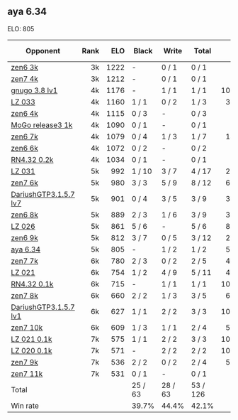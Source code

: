 ## aya 6.34 ##

ELO: 805

Opponent | Rank | ELO | Black | Write | Total | Win rate
---------|-----:|----:|-------|-------|-------|-------:
[zen6 3k](zen6%203k.md) | 3k | 1222 | - | 0 / 1 | 0 / 1 | 0.0%
[zen7 4k](zen7%204k.md) | 3k | 1212 | - | 0 / 1 | 0 / 1 | 0.0%
[gnugo 3.8 lv1](gnugo%203.8%20lv1.md) | 4k | 1176 | - | 1 / 1 | 1 / 1 | 100.0%
[LZ 033](LZ%20033.md) | 4k | 1160 | 1 / 1 | 0 / 2 | 1 / 3 | 33.3%
[zen6 4k](zen6%204k.md) | 4k | 1115 | 0 / 3 | - | 0 / 3 | 0.0%
[MoGo release3 1k](MoGo%20release3%201k.md) | 4k | 1090 | 0 / 1 | - | 0 / 1 | 0.0%
[zen6 7k](zen6%207k.md) | 4k | 1079 | 0 / 4 | 1 / 3 | 1 / 7 | 14.3%
[zen6 6k](zen6%206k.md) | 4k | 1072 | 0 / 2 | - | 0 / 2 | 0.0%
[RN4.32 0.2k](RN4.32%200.2k.md) | 4k | 1034 | 0 / 1 | - | 0 / 1 | 0.0%
[LZ 031](LZ%20031.md) | 5k | 992 | 1 / 10 | 3 / 7 | 4 / 17 | 23.5%
[zen7 6k](zen7%206k.md) | 5k | 980 | 3 / 3 | 5 / 9 | 8 / 12 | 66.7%
[DariushGTP3.1.5.7 lv7](DariushGTP3.1.5.7%20lv7.md) | 5k | 901 | 0 / 4 | 3 / 5 | 3 / 9 | 33.3%
[zen6 8k](zen6%208k.md) | 5k | 889 | 2 / 3 | 1 / 6 | 3 / 9 | 33.3%
[LZ 026](LZ%20026.md) | 5k | 861 | 5 / 6 | - | 5 / 6 | 83.3%
[zen6 9k](zen6%209k.md) | 5k | 812 | 3 / 7 | 0 / 5 | 3 / 12 | 25.0%
[aya 6.34](aya%206.34.md) | 5k | 805 | - | 1 / 2 | 1 / 2 | 50.0%
[zen7 7k](zen7%207k.md) | 6k | 780 | 2 / 3 | 0 / 2 | 2 / 5 | 40.0%
[LZ 021](LZ%20021.md) | 6k | 754 | 1 / 2 | 4 / 9 | 5 / 11 | 45.5%
[RN4.32 0.1k](RN4.32%200.1k.md) | 6k | 715 | - | 1 / 1 | 1 / 1 | 100.0%
[zen7 8k](zen7%208k.md) | 6k | 660 | 2 / 2 | 1 / 3 | 3 / 5 | 60.0%
[DariushGTP3.1.5.7 lv1](DariushGTP3.1.5.7%20lv1.md) | 6k | 627 | 1 / 1 | 2 / 2 | 3 / 3 | 100.0%
[zen7 10k](zen7%2010k.md) | 6k | 609 | 1 / 3 | 1 / 1 | 2 / 4 | 50.0%
[LZ 021 0.1k](LZ%20021%200.1k.md) | 7k | 575 | 1 / 1 | 2 / 2 | 3 / 3 | 100.0%
[LZ 020 0.1k](LZ%20020%200.1k.md) | 7k | 571 | - | 2 / 2 | 2 / 2 | 100.0%
[zen7 9k](zen7%209k.md) | 7k | 536 | 2 / 2 | 0 / 2 | 2 / 4 | 50.0%
[zen7 11k](zen7%2011k.md) | 7k | 531 | 0 / 1 | - | 0 / 1 | 0.0%
Total | | | 25 / 63 | 28 / 63 | 53 / 126 | 
Win rate| | | 39.7% | 44.4% | 42.1% | 
